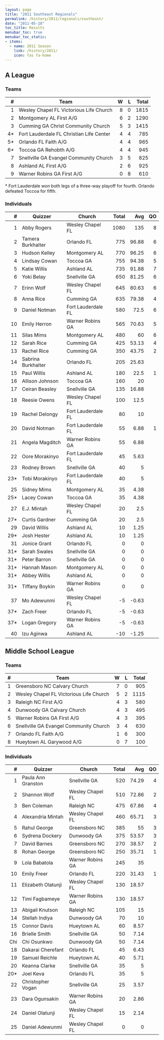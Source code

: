 ```yaml
---
layout: page
title: "2011 Southeast Regionals"
permalink: /history/2011/regionals/southeast/
date: "2011-05-18"
toc_title: Results
menubar_toc: true
menubar_toc_static:
- items:
  - name: 2011 Season
    link: /history/2011/
    icon: fas fa-home
---
```


## A League

### Teams

|    # | Team                                     |    W |    L | Total |
| ---: | ---------------------------------------- | ---: | ---: | ----: |
|    1 | Wesley Chapel FL Victorious Life Church  |    8 |    0 |  1815 |
|    2 | Montgomery AL First A/G                  |    6 |    2 |  1290 |
|    3 | Cumming GA Christ Community Church       |    5 |    3 |  1415 |
|   4* | Fort Lauderdale FL Christian Life Center |    4 |    4 |   785 |
|   5* | Orlando FL Faith A/G                     |    4 |    4 |   965 |
|   6* | Toccoa GA Rehobth A/G                    |    4 |    4 |   945 |
|    7 | Snellville GA Evangel Community Church   |    3 |    5 |   825 |
|    8 | Ashland AL First A/G                     |    2 |    6 |   925 |
|    9 | Warner Robins GA First A/G               |    0 |    8 |   610 |

\* Fort Lauderdale won both legs of a three-way playoff for fourth. Orlando defeated Toccoa for fifth.

### Individuals

|    # | Quizzer            | Church             | Total |   Avg |   QO |
| ---: | ------------------ | ------------------ | ----: | ----: | ---: |
|    1 | Abby Rogers        | Wesley Chapel FL   |  1080 |   135 |    8 |
|    2 | Tamera Burkhalter  | Orlando FL         |   775 | 96.88 |    6 |
|    3 | Hudson Kelley      | Montgomery AL      |   770 | 96.25 |    6 |
|    4 | Lindsay Cowan      | Toccoa GA          |   755 | 94.38 |    5 |
|    5 | Katie Willis       | Ashland AL         |   735 | 91.88 |    7 |
|    6 | Yoki Belay         | Snellville GA      |   650 | 81.25 |    6 |
|    7 | Erinn Wolf         | Wesley Chapel FL   |   645 | 80.63 |    6 |
|    8 | Anna Rice          | Cumming GA         |   635 | 79.38 |    4 |
|    9 | Daniel Notman      | Fort Lauderdale FL |   580 |  72.5 |    6 |
|   10 | Emily Herron       | Warner Robins GA   |   565 | 70.63 |    5 |
|   11 | Silas Mims         | Montgomery AL      |   480 |    60 |    6 |
|   12 | Sarah Rice         | Cumming GA         |   425 | 53.13 |    4 |
|   13 | Rachel Rice        | Cumming GA         |   350 | 43.75 |    2 |
|   14 | Sabrina Burkhalter | Orlando FL         |   205 | 25.63 |      |
|   15 | Paul Willis        | Ashland AL         |   180 |  22.5 |    1 |
|   16 | Allison Johnson    | Toccoa GA          |   160 |    20 |      |
|   17 | Ceiran Beasley     | Snellville GA      |   135 | 16.88 |      |
|   18 | Reesie Owens       | Wesley Chapel FL   |   100 |  12.5 |      |
|   19 | Rachel Delongy     | Fort Lauderdale FL |    80 |    10 |      |
|   20 | David Notman       | Fort Lauderdale FL |    55 |  6.88 |    1 |
|   21 | Angela Magditch    | Warner Robins GA   |    55 |  6.88 |      |
|   22 | Oore Morakinyo     | Fort Lauderdale FL |    45 |  5.63 |      |
|   23 | Rodney Brown       | Snellville GA      |    40 |     5 |      |
|  23* | Tobi Morakinyo     | Fort Lauderdale FL |    40 |     5 |      |
|   25 | Sidney Mims        | Montgomery AL      |    35 |  4.38 |      |
|  25* | Lacey Cowan        | Toccoa GA          |    35 |  4.38 |      |
|   27 | E.J. Mintah        | Wesley Chapel FL   |    20 |   2.5 |      |
|  27* | Curtis Gardner     | Cumming GA         |    20 |   2.5 |      |
|   29 | David Willis       | Ashland AL         |    10 |  1.25 |      |
|  29* | Josh Hester        | Ashland AL         |    10 |  1.25 |      |
|   31 | Jonice Grant       | Orlando FL         |     0 |     0 |      |
|  31* | Sarah Swales       | Snellville GA      |     0 |     0 |      |
|  31* | Peter Barron       | Snellville GA      |     0 |     0 |      |
|  31* | Hannah Mason       | Montgomery AL      |     0 |     0 |      |
|  31* | Abbey Willis       | Ashland AL         |     0 |     0 |      |
|  31* | Tiffany Boykin     | Warner Robins GA   |     0 |     0 |      |
|   37 | Mo Adewunmi        | Wesley Chapel FL   |    -5 | -0.63 |      |
|  37* | Zach Freer         | Orlando FL         |    -5 | -0.63 |      |
|  37* | Logan Gregory      | Warner Robins GA   |    -5 | -0.63 |      |
|   40 | Izu Aginwa         | Ashland AL         |   -10 | -1.25 |      |

## Middle School League

### Teams

|    # | Team                                    |    W |    L | Total |
| ---: | --------------------------------------- | ---: | ---: | ----: |
|    1 | Greensboro NC Calvary Church            |    7 |    0 |   905 |
|    2 | Wesley Chapel FL Victorious Life Church |    5 |    2 |  1115 |
|    3 | Raleigh NC First A/G                    |    4 |    3 |   580 |
|    4 | Dunwoody GA Calvary Church              |    4 |    3 |   495 |
|    5 | Warner Robins GA First A/G              |    4 |    3 |   395 |
|    6 | Snellville GA Evangel Community Church  |    3 |    4 |   630 |
|    7 | Orlando FL Faith A/G                    |    1 |    6 |   300 |
|    8 | Hueytown AL Garywood A/G                |    0 |    7 |   100 |

### Individuals

|    # | Quizzer            | Church           | Total |   Avg |   QO |
| ---: | ------------------ | ---------------- | ----: | ----: | ---: |
|    1 | Paula Ann Granston | Snellville GA    |   520 | 74.29 |    4 |
|    2 | Shannon Wolf       | Wesley Chapel FL |   510 | 72.86 |    2 |
|    3 | Ben Coleman        | Raleigh NC       |   475 | 67.86 |    4 |
|    4 | Alexandria Mintah  | Wesley Chapel FL |   460 | 65.71 |    3 |
|    5 | Rahul George       | Greensboro NC    |   385 |    55 |    3 |
|    6 | Sydrena Dockery    | Dunwoody GA      |   375 | 53.57 |    3 |
|    7 | David Barnes       | Greensboro NC    |   270 | 38.57 |    2 |
|    8 | Rohan George       | Greensboro NC    |   250 | 35.71 |    1 |
|    9 | Lola Babatola      | Warner Robins GA |   245 |    35 |      |
|   10 | Emily Freer        | Orlando FL       |   220 | 31.43 |    1 |
|   11 | Elizabeth Olatunji | Wesley Chapel FL |   130 | 18.57 |      |
|   12 | Timi Fagbameye     | Warner Robins GA |   130 | 18.57 |      |
|   13 | Abigail Knutson    | Raleigh NC       |   105 |    15 |      |
|   14 | Stellah Indiya     | Dunwoody GA      |    70 |    10 |      |
|   15 | Connor Davis       | Hueytown AL      |    60 |  8.57 |      |
|   16 | Brielle Smith      | Snellville GA    |    50 |  7.14 |      |
|  Chi | Chi Osunkwo        | Dunwoody GA      |    50 |  7.14 |      |
|   18 | Dakarai Cherefant  | Orlando FL       |    45 |  6.43 |      |
|   19 | Samuel Reichle     | Hueytown AL      |    40 |  5.71 |      |
|   20 | Keanna Clarke      | Snellville GA    |    35 |     5 |      |
|  20* | Joel Keva          | Orlando FL       |    35 |     5 |      |
|   22 | Christopher Vogan  | Snellville GA    |    25 |  3.57 |      |
|   23 | Dara Ogunsakin     | Warner Robins GA |    20 |  2.86 |      |
|   24 | Daniel Olatunji    | Wesley Chapel FL |    15 |  2.14 |      |
|   25 | Daniel Adewunmi    | Wesley Chapel FL |     0 |     0 |      |
